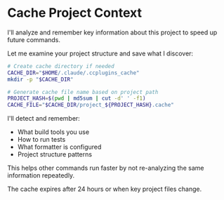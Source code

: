 # Cache Project Context

I'll analyze and remember key information about this project to speed up future commands.

Let me examine your project structure and save what I discover:

```bash
# Create cache directory if needed
CACHE_DIR="$HOME/.claude/.ccplugins_cache"
mkdir -p "$CACHE_DIR"

# Generate cache file name based on project path
PROJECT_HASH=$(pwd | md5sum | cut -d' ' -f1)
CACHE_FILE="$CACHE_DIR/project_${PROJECT_HASH}.cache"
```

I'll detect and remember:
- What build tools you use
- How to run tests
- What formatter is configured
- Project structure patterns

This helps other commands run faster by not re-analyzing the same information repeatedly.

The cache expires after 24 hours or when key project files change.